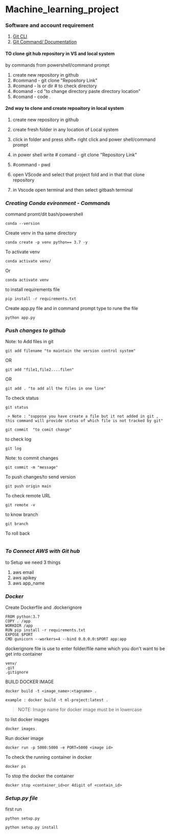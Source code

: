 # Machine_learning_project

### Software and account requirement

1. [Git CLI](https://git-scm.com/download/win)
2. [Git Command/ Documentation](https://git-scm.com/docs/git)


#### TO clone git hub repository in VS and local system

by commands from powershell/command prompt
1.  create new repository in github
2.  #command - git clone "Repository Link"
3.  #comand - ls or dir # to check directory
4.  #comand - cd "to change directory paste directory location"
5.  #comand - code .


#### 2nd way to clone and create repoaitory in local system

1. create new repository in github
2. create fresh folder in any location of Local system
3. click in folder and press shift+ right click and power shell/command prompt
4. in power shell write # comand  -  git clone "Repository Link"
4. #command - pwd
5. open VScode and select that project fold and in that that clone repository 

6. in Vscode open terminal and then select gitbash terminal 



### *Creating Conda evironment - Commands*



command promt/dit bash/powershell

````
conda --version
````
Create venv in tha same directory
````
conda create -p venv python== 3.7 -y  
````
To activate venv 

````
conda activate venv/
````
Or
````
conda activate venv
````

to install requirements file
````
pip install -r requirements.txt

````

Create app.py file and in command prompt type  to rune the file 
````
python app.py
````


### *Push changes to github*

Note: to Add files in git 

````
git add filename "to maintain the version control system"
````
OR
````
git add "file1,file2....filen"
````
OR
````
git add . "to add all the files in one line"
````
To check status
````
git status 
````
````
 > Note : "suppose you have create a file but it not added in git , this command will provide status of which file is not tracked by git"
````

````
git commit  "to comit change"
````

to check log
````
git log
````

Note: to commit changes

````
git commit -m "message"
````

To push changes/to send version

````
git push origin main
````
To check remote URL

````
git remote -v
````
to know branch
````
git branch
````
To roll back

````
````

### *To Connect AWS with Git hub*

to Setup we need 3 things

1. aws email 
2. aws apikey
3. aws app_name

### *Docker*

Create Dockerfile and .dockerignore
````
FROM python:3.7
COPY . /app
WORKDIR /app
RUN pip install -r requirements.txt
EXPOSE $PORT
CMD gunicorn --workers=4 --bind 0.0.0.0:$PORT app:app
````
dockerignore file is use to enter folder/file name which you don't want to be get into container

````
venv/
.git
.gitignore
````

BUILD DOCKER IMAGE

```` 
docker build -t <image_name>:<tagname> .
````
````
example : docker build -t ml-project:latest .
````
> NOTE: Image name for docker image must be in lowercase

to list docker images

````
docker images
````

Run docker image

````
docker run -p 5000:5000 -e PORT=5000 <image id>
````
To check the running container in docker
````
docker ps
````

To stop the docker the container 
````
docker stop <container_id>or 4digit of <contain_id>
````

### *Setup.py file*
first run
````
python setup.py
````
````
python setup.py install
````